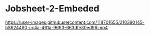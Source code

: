 # Jobsheet-2-Embeded

https://user-images.githubusercontent.com/118701655/210390145-b8624490-cc4a-461a-9693-663dfe30ed96.mp4

